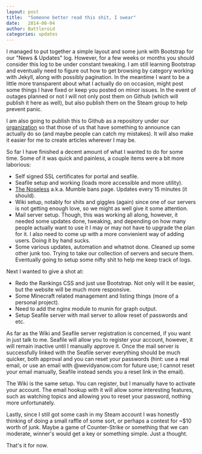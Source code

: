 ```yaml
---
layout: post
title:  "Someone better read this shit, I swear"
date:   2014-08-04
author: Battleroid
categories: updates
---
```


I managed to put together a simple layout and some junk with Bootstrap for our "News & Updates" log. However, for a few weeks or months you should consider this log to be under constant tweaking. I am still learning Bootstrap and eventually need to figure out how to get browsing by category working with Jekyll, along with possibly pagination. In the meantime I want to be a little more transparent about what I actually do on occasion, might post some things I have fixed or keep you posted on minor issues. In the event of outages planned or not I will not only post them on Github (which will publish it here as well), but also publish them on the Steam group to help prevent panic.

I am also going to publish this to Github as a repository under our [organization](https://github.com/WeVidyaNow) so that those of us that have something to announce can actually do so (and maybe people can catch my mistakes). It will also make it easier for me to create articles wherever I may be.

So far I have finished a decent amount of what I wanted to do for some time. Some of it was quick and painless, a couple items were a bit more laborious:

* Self signed SSL certificates for portal and seafile.
* Seafile setup and working (loads more accessible and more utility).
* [The Noseless](//wevidyanow.com/bans.php) a.k.a. Mumble bans page. Updates every 15 minutes (it should).
* Wiki setup, notably for shits and giggles (again) since one of our servers is not getting enough love, so we might as well give it some attention.
* Mail server setup. Though, this was working all along, however, it needed some updates done, tweaking, and depending on how many people actually want to use it I may or may not have to upgrade the plan for it. I also need to come up with a more convienient way of adding users. Doing it by hand sucks.
* Some various updates, automation and whatnot done. Cleaned up some other junk too. Trying to take our collection of servers and secure them. Eventually going to setup some nifty shit to help me keep track of logs.

Next I wanted to give a shot at:

* Redo the Rankings CSS and just use Bootstrap. Not only will it be easier, but the website will be much more responsive.
* Some Minecraft related management and listing things (more of a personal project).
* Need to add the nginx module to munin for graph output.
* Setup Seafile server with mail server to allow reset of passwords and etc.

As far as the Wiki and Seafile server registration is concerned, if you want in just talk to me. Seafile will allow you to register your account, however, it will remain inactive until I manually approve it. Once the mail server is successfully linked with the Seafile server everything should be much quicker, both approval and you can reset your passwords (hint: use a real email, or use an email with @wevidyanow.com for future use; I cannot reset your email manually, Seafile instead sends you a reset link in the email).

The Wiki is the same setup. You can register, but I manually have to activate your account. The email hookup with it will allow some interesting features, such as watching topics and allowing you to reset your password, nothing more unfortunately.

Lastly, since I still got some cash in my Steam account I was honestly thinking of doing a small raffle of some sort, or perhaps a contest for ~$10 worth of junk. Maybe a game of Counter-Strike or something that we can moderate, winner's would get a key or something simple. Just a thought.

That's it for now.

